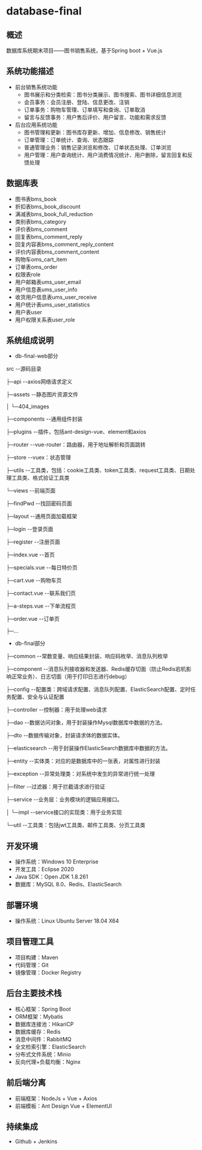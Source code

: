# database-final

## 概述

数据库系统期末项目——图书销售系统，基于Spring boot + Vue.js

## 系统功能描述

- 前台销售系统功能
  - 图书展示和分类检索：图书分类展示、图书搜索、图书详细信息浏览
  - 会员事务：会员注册、登陆、信息更改、注销
  - 订单事务：购物车管理、订单填写和查询、订单取消
  - 留言与反馈事务：用户售后评价、用户留言、功能和需求反馈
- 后台应用系统功能
  - 图书管理和更新：图书库存更新、增加、信息修改、销售统计
  - 订单管理：订单统计、查询、状态跟踪
  - 普通管理业务：销售记录浏览和修改、订单状态处理、订单浏览
  - 用户管理：用户查询统计、用户消费情况统计、用户删除，留言回复和反馈处理
  
## 数据库表

- 图书表bms_book
- 折扣表bms_book_discount
- 满减表bms_book_full_reduction
- 类别表bms_category
- 评价表bms_comment
- 回复表bms_comment_reply
- 回复内容表bms_comment_reply_content
- 评价内容表bms_comment_content
- 购物车oms_cart_item
- 订单表oms_order
- 权限表role
- 用户邮箱表ums_user_email
- 用户信息表ums_user_info
- 收货用户信息表ums_user_receive
- 用户统计表ums_user_statistics
- 用户表user
- 用户权限关系表user_role

## 系统组成说明

- db-final-web部分

src --源码目录

├─api --axios网络请求定义

├─assets --静态图片资源文件

│ └─404_images

├─components --通用组件封装

├─plugins --插件，包括ant-design-vue、element和axios

├─router --vue-router：路由器，用于地址解析和页面跳转

├─store --vuex：状态管理

├─utils --工具类，包括：cookie工具类、token工具类、request工具类、日期处理工具类、格式验证工具类

└─views --前端页面

 ├─findPwd --找回密码页面

 ├─layout --通用页面加载框架

 ├─login --登录页面

 ├─register --注册页面

  ├─index.vue --首页

  ├─specials.vue --每日特价页

  ├─cart.vue --购物车页

  ├─contact.vue --联系我们页

  ├─a-steps.vue  --下单流程页

  ├─order.vue  --订单页

  ├─...

- db-final部分

├─common --常数变量、响应结果封装、响应码枚举、消息队列枚举

├─component --消息队列接收器和发送器、Redis缓存切面（防止Redis宕机影响正常业务）、日志切面（用于打印日志进行debug）

├─config --配置类：跨域请求配置、消息队列配置、ElasticSearch配置、定时任务配置、安全与认证配置

├─controller --控制器：用于处理web请求

├─dao --数据访问对象，用于封装操作Mysql数据库中数据的方法。

├─dto --数据传输对象，封装请求体的数据实体。

├─elasticsearch --用于封装操作ElasticSearch数据库中数据的方法。

├─entity --实体类：对应的是数据库中的一张表，对属性进行封装

├─exception --异常处理类：对系统中发生的异常进行统一处理

├─filter --过滤器：用于拦截请求进行验证

├─service --业务层：业务模块的逻辑应用接口。

│ └─impl --service接口的实现类：用于业务实现

└─util --工具类：包括jwt工具类、邮件工具类、分页工具类


## 开发环境

- 操作系统：Windows 10 Enterprise
- 开发工具：Eclipse 2020
- Java SDK：Open JDK 1.8.261
- 数据库：MySQL 8.0、Redis、ElasticSearch

## 部署环境

- 操作系统：Linux Ubuntu Server 18.04 X64

## 项目管理工具

- 项目构建：Maven
- 代码管理：Git
- 镜像管理：Docker Registry

## 后台主要技术栈

- 核心框架：Spring Boot
- ORM框架：Mybatis
- 数据库连接池：HikariCP
- 数据库缓存：Redis
- 消息中间件：RabbitMQ
- 全文检索引擎：ElasticSearch
- 分布式文件系统：Minio
- 反向代理+负载均衡：Nginx

## 前后端分离

- 前端框架：NodeJs + Vue + Axios
- 前端模板：Ant Design Vue + ElementUI

## 持续集成

- Github + Jenkins
